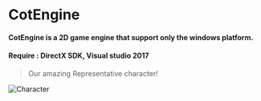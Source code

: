 # CotEngine

#### CotEngine is a 2D game engine that support only the windows platform.
#### Require : DirectX SDK, Visual studio 2017

> Our amazing Representative character!  

![Character](http://www.kachinest.com:7070/Images/CotEngine.png "CotGirl")
